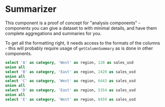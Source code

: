<script>
    // Due to the location that Evidence builds the site, we need to hop up many directories to get to root
    import Summarizer from "../../../../../src/lib/charts/analysis/Summarizer.svelte";
</script>

# Summarizer

This component is a proof of concept for "analysis components" - components you can give a dataset to with minimal details, and have them complete aggregations and summaries for you.

To get all the formatting right, it needs access to the formats of the columns - this will probably require usage of `getColumnSummary` as is done in other components.

```sql categories
select 'A' as category, 'West' as region, 120 as sales_usd
union all
select 'B' as category, 'East' as region, 2420 as sales_usd
union all
select 'C' as category, 'West' as region, 6443 as sales_usd
union all
select 'D' as category, 'East' as region, 5354 as sales_usd
union all
select 'E' as category, 'West' as region, 8459 as sales_usd
```

<Summarizer data={categories} value=sales_usd/>

